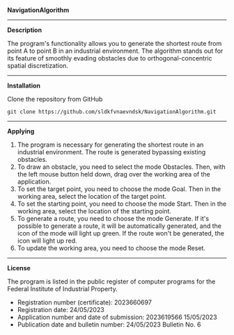 ﻿**NavigationAlgorithm**
___
**Description**

The program's functionality allows you to generate the shortest route from point A to point B in an industrial environment. The algorithm stands out for its feature of smoothly evading obstacles due to orthogonal-concentric spatial discretization.
___
**Installation**

Clone the repository from GitHub
```
git clone https://github.com/sldkfvnaevndsk/NavigationAlgorithm.git
```
___
**Applying**

1. The program is necessary for generating the shortest route in an industrial environment. The route is generated bypassing existing obstacles.
2. To draw an obstacle, you need to select the mode Obstacles. Then, with the left mouse button held down, drag over the working area of the application.
3. To set the target point, you need to choose the mode Goal. Then in the working area, select the location of the target point.
4. To set the starting point, you need to choose the mode Start. Then in the working area, select the location of the starting point.
5. To generate a route, you need to choose the mode Generate. If it's possible to generate a route, it will be automatically generated, and the icon of the mode will light up green. If the route won't be generated, the icon will light up red.
6. To update the working area, you need to choose the mode Reset.
___
**License**

The program is listed in the public register of computer programs for the Federal Institute of Industrial Property.

+ Registration number (certificate): 2023660697
+ Registration date: 24/05/2023
+ Application number and date of submission: 2023619566 15/05/2023
+ Publication date and bulletin number: 24/05/2023 Bulletin No. 6
